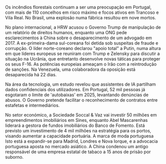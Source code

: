 Os incêndios florestais continuam a ser uma preocupação em Portugal, com mais de 110 concelhos em risco máximo e focos ativos em Trancoso e Vila Real. No Brasil, uma explosão numa fábrica resultou em nove mortos.

No plano internacional, a HRW acusou o Governo Trump de manipulação de um relatório de direitos humanos, enquanto uma ONG pede esclarecimentos à China sobre o desaparecimento de um advogado em 2017. A ex-primeira-dama sul-coreana foi detida sob suspeitas de fraude e corrupção. O líder norte-coreano declarou "apoio total" a Putin, numa altura em que líderes europeus se reuniram com Trump e Zelensky para discutir a situação na Ucrânia, que entretanto desenvolve novas táticas para proteger os seus F-16. As potências europeias ameaçam o Irão com a reintrodução de sanções. Na Venezuela, uma colaboradora da oposição está desaparecida há 22 dias.

Na área da tecnologia, um estudo revelou que assistentes de IA partilham dados confidenciais dos utilizadores. Em Portugal, 52 mil pessoas já esgotaram o limite de 'autobaixas' em 2025, levantando denúncias de abusos. O Governo pretende facilitar o reconhecimento de contratos entre estafetas e intermediários.

No setor económico, a Sociedade Soccal & Vaz vai investir 50 milhões em empreendimentos imobiliários em Sines, enquanto Abel Mascarenhas liderará a gestora de fundos imobiliários do Banco de Fomento. Está previsto um investimento de 4 mil milhões na estratégia para os portos, visando aumentar a capacidade portuária. A marca de moda portuguesa Isto está a expandir-se para Madrid, Londres e Nova Iorque, e a advocacia portuguesa aposta no mercado asiático. A China condenou um antigo responsável de uma empresa estatal de tabaco a 15 anos de prisão por suborno.
